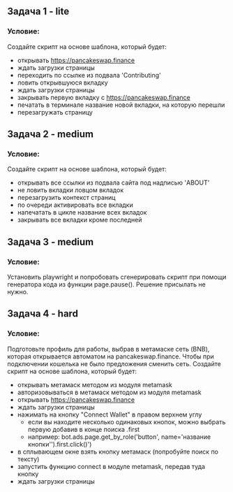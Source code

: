 ## Задача 1 - lite
### Условие:

Создайте скрипт на основе шаблона, который будет:
- открывать https://pancakeswap.finance
- ждать загрузки страницы
- переходить по ссылке из подвала 'Contributing'
- ловить открывшуюся вкладку
- ждать загрузки страницы
- закрывать первую вкладку с https://pancakeswap.finance
- печатать в терминале название новой вкладки, на которую перешли
- перезагружать страницу


## Задача 2 - medium
### Условие:

Создайте скрипт на основе шаблона, который будет:
- открывать все ссылки из подвала сайта под надписью 'ABOUT'
- не ловить вкладки ловцом вкладок
- перезагрузить контекст страниц
- по очереди активировать все вкладки
- напечатать в цикле название всех вкладок
- закрывать все вкладки кроме последней


## Задача 3 - medium
### Условие:
Установить playwright и попробовать сгенерировать скрипт
при помощи генератора кода из функции page.pause().
Решение присылать не нужно.


## Задача 4 - hard
### Условие:
Подготовьте профиль для работы, выбрав в метамаске сеть (BNB), которая открывается автоматом на pancakeswap.finance.
Чтобы при подключении кошелька не было предложения сменить сеть.
Создайте скрипт на основе шаблона, который будет:
- открывать метамаск методом из модуля metamask
- авторизовываться в метамаск методом из модуля metamask
- открывать https://pancakeswap.finance
- ждать загрузки страницы
- нажимать на кнопку "Connect Wallet" в правом верхнем углу
  - если вы находите несколько одинаковых кнопок,  можно выбрать первую добавив в конце поиска .first
  - например: bot.ads.page.get_by_role('button', name='название кнопки'').first.click()')
- в сплывающем окне взять кнопку метамаск (попробуйте поиск по тексту)
- запустить функцию connect в модуле metamask, передав туда кнопку
- ждать загрузки страницы
